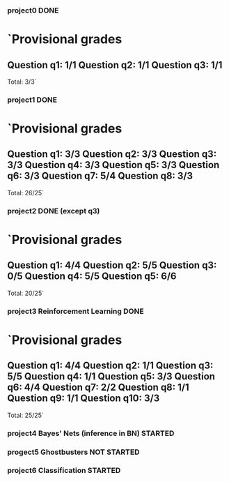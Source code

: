 ### project0 **DONE**


`Provisional grades
==================
Question q1: 1/1
Question q2: 1/1
Question q3: 1/1
------------------
Total: 3/3`

### project1 **DONE**

`Provisional grades
==================
Question q1: 3/3
Question q2: 3/3
Question q3: 3/3
Question q4: 3/3
Question q5: 3/3
Question q6: 3/3
Question q7: 5/4
Question q8: 3/3
------------------
Total: 26/25`

### project2 **DONE (except q3)**

`Provisional grades
==================
Question q1: 4/4
Question q2: 5/5
Question q3: 0/5
Question q4: 5/5
Question q5: 6/6
------------------
Total: 20/25`

### project3 Reinforcement Learning **DONE**

`Provisional grades
==================
Question q1: 4/4
Question q2: 1/1
Question q3: 5/5
Question q4: 1/1
Question q5: 3/3
Question q6: 4/4
Question q7: 2/2
Question q8: 1/1
Question q9: 1/1
Question q10: 3/3
------------------
Total: 25/25`

### project4 Bayes' Nets (inference in BN) **STARTED**


### progect5 Ghostbusters **NOT STARTED**

### project6 Classification **STARTED**






















